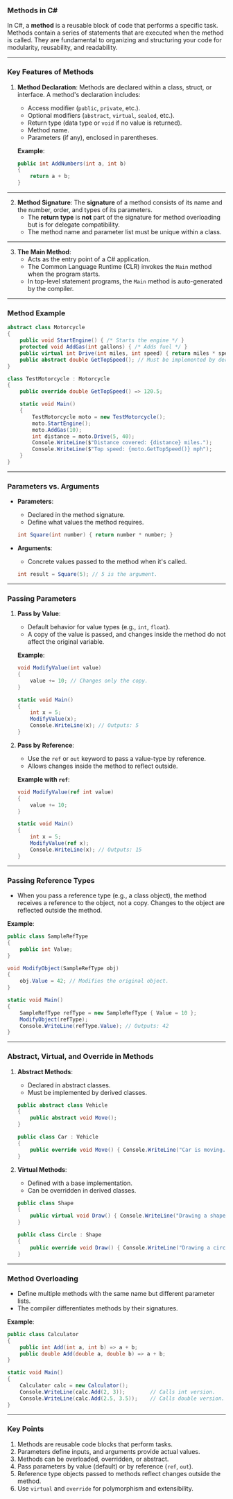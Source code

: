 
### **Methods in C#**

In C#, a **method** is a reusable block of code that performs a specific task. Methods contain a series of statements that are executed when the method is called. They are fundamental to organizing and structuring your code for modularity, reusability, and readability.

---

### **Key Features of Methods**

1. **Method Declaration**:
   Methods are declared within a class, struct, or interface. A method's declaration includes:
   - Access modifier (`public`, `private`, etc.).
   - Optional modifiers (`abstract`, `virtual`, `sealed`, etc.).
   - Return type (data type or `void` if no value is returned).
   - Method name.
   - Parameters (if any), enclosed in parentheses.

   **Example**:
   ```csharp
   public int AddNumbers(int a, int b)
   {
       return a + b;
   }
   ```

---

2. **Method Signature**:
   The **signature** of a method consists of its name and the number, order, and types of its parameters. 
   - The **return type** is **not** part of the signature for method overloading but is for delegate compatibility.
   - The method name and parameter list must be unique within a class.

---

3. **The Main Method**:
   - Acts as the entry point of a C# application.
   - The Common Language Runtime (CLR) invokes the `Main` method when the program starts.
   - In top-level statement programs, the `Main` method is auto-generated by the compiler.

---

### **Method Example**

```csharp
abstract class Motorcycle
{
    public void StartEngine() { /* Starts the engine */ }
    protected void AddGas(int gallons) { /* Adds fuel */ }
    public virtual int Drive(int miles, int speed) { return miles * speed; }
    public abstract double GetTopSpeed(); // Must be implemented by derived classes.
}

class TestMotorcycle : Motorcycle
{
    public override double GetTopSpeed() => 120.5;

    static void Main()
    {
        TestMotorcycle moto = new TestMotorcycle();
        moto.StartEngine();
        moto.AddGas(10);
        int distance = moto.Drive(5, 40);
        Console.WriteLine($"Distance covered: {distance} miles.");
        Console.WriteLine($"Top speed: {moto.GetTopSpeed()} mph");
    }
}
```

---

### **Parameters vs. Arguments**

- **Parameters**:
  - Declared in the method signature.
  - Define what values the method requires.
  ```csharp
  int Square(int number) { return number * number; }
  ```

- **Arguments**:
  - Concrete values passed to the method when it's called.
  ```csharp
  int result = Square(5); // 5 is the argument.
  ```

---

### **Passing Parameters**

1. **Pass by Value**:
   - Default behavior for value types (e.g., `int`, `float`).
   - A copy of the value is passed, and changes inside the method do not affect the original variable.

   **Example**:
   ```csharp
   void ModifyValue(int value)
   {
       value += 10; // Changes only the copy.
   }

   static void Main()
   {
       int x = 5;
       ModifyValue(x);
       Console.WriteLine(x); // Outputs: 5
   }
   ```

2. **Pass by Reference**:
   - Use the `ref` or `out` keyword to pass a value-type by reference.
   - Allows changes inside the method to reflect outside.

   **Example with `ref`**:
   ```csharp
   void ModifyValue(ref int value)
   {
       value += 10;
   }

   static void Main()
   {
       int x = 5;
       ModifyValue(ref x);
       Console.WriteLine(x); // Outputs: 15
   }
   ```

---

### **Passing Reference Types**

- When you pass a reference type (e.g., a class object), the method receives a reference to the object, not a copy. Changes to the object are reflected outside the method.

**Example**:
```csharp
public class SampleRefType
{
    public int Value;
}

void ModifyObject(SampleRefType obj)
{
    obj.Value = 42; // Modifies the original object.
}

static void Main()
{
    SampleRefType refType = new SampleRefType { Value = 10 };
    ModifyObject(refType);
    Console.WriteLine(refType.Value); // Outputs: 42
}
```

---

### **Abstract, Virtual, and Override in Methods**

1. **Abstract Methods**:
   - Declared in abstract classes.
   - Must be implemented by derived classes.
   ```csharp
   public abstract class Vehicle
   {
       public abstract void Move();
   }

   public class Car : Vehicle
   {
       public override void Move() { Console.WriteLine("Car is moving."); }
   }
   ```

2. **Virtual Methods**:
   - Defined with a base implementation.
   - Can be overridden in derived classes.
   ```csharp
   public class Shape
   {
       public virtual void Draw() { Console.WriteLine("Drawing a shape."); }
   }

   public class Circle : Shape
   {
       public override void Draw() { Console.WriteLine("Drawing a circle."); }
   }
   ```

---

### **Method Overloading**

- Define multiple methods with the same name but different parameter lists.
- The compiler differentiates methods by their signatures.

**Example**:
```csharp
public class Calculator
{
    public int Add(int a, int b) => a + b;
    public double Add(double a, double b) => a + b;
}

static void Main()
{
    Calculator calc = new Calculator();
    Console.WriteLine(calc.Add(2, 3));        // Calls int version.
    Console.WriteLine(calc.Add(2.5, 3.5));    // Calls double version.
}
```

---

### **Key Points**
1. Methods are reusable code blocks that perform tasks.
2. Parameters define inputs, and arguments provide actual values.
3. Methods can be overloaded, overridden, or abstract.
4. Pass parameters by value (default) or by reference (`ref`, `out`).
5. Reference type objects passed to methods reflect changes outside the method.
6. Use `virtual` and `override` for polymorphism and extensibility.